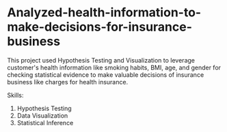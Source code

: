 # Analyzed-health-information-to-make-decisions-for-insurance-business
This project used Hypothesis Testing and Visualization to leverage customer's health information like smoking habits, BMI, age, and gender for checking statistical evidence to make valuable decisions of insurance business like charges for health insurance.

Skills:
1. Hypothesis Testing
2. Data Visualization
3. Statistical Inference
